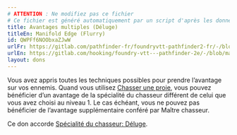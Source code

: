 ```yaml
---
# ATTENTION : Ne modifiez pas ce fichier
# Ce fichier est généré automatiquement par un script d'après les données du module Foundry VTT officiel et de sa traduction
title: Avantages multiples (Déluge)
titleEn: Manifold Edge (Flurry)
id: QWPFf6NOObxaZJwW
urlFr: https://gitlab.com/pathfinder-fr/foundryvtt-pathfinder2-fr/-/blob/master/data/feats/QWPFf6NOObxaZJwW.htm
urlEn: https://gitlab.com/hooking/foundry-vtt---pathfinder-2e/-/blob/master/packs/data/feats.db/manifold-edge-flurry.json
layout: dons
---
```

Vous avez appris toutes les techniques possibles pour prendre l’avantage sur vos ennemis. Quand vous utilisez [Chasser une proie](../actions/chasser-une-proie.html), vous pouvez bénéficier d’un avantage de la spécialité du chasseur différent de celui que vous avez choisi au niveau 1. Le cas échéant, vous ne pouvez pas bénéficier de l’avantage supplémentaire conféré par Maître chasseur.

Ce don accorde [Spécialité du chasseur: Déluge](../capacité-classe/spécialité-du-chasseur-:-déluge.html).
